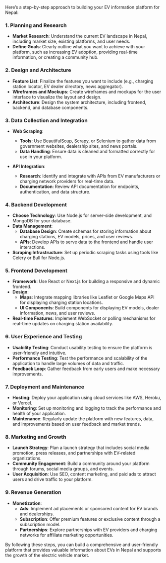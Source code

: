 Here’s a step-by-step approach to building your EV information platform for Nepal:

### **1. Planning and Research**

-   **Market Research**: Understand the current EV landscape in Nepal, including market size, existing platforms, and user needs.
-   **Define Goals**: Clearly outline what you want to achieve with your platform, such as increasing EV adoption, providing real-time information, or creating a community hub.

### **2. Design and Architecture**

-   **Feature List**: Finalize the features you want to include (e.g., charging station locator, EV dealer directory, news aggregator).
-   **Wireframes and Mockups**: Create wireframes and mockups for the user interface to visualize the layout and design.
-   **Architecture**: Design the system architecture, including frontend, backend, and database components.

### **3. Data Collection and Integration**

-   **Web Scraping**:

    -   **Tools**: Use BeautifulSoup, Scrapy, or Selenium to gather data from government websites, dealership sites, and news portals.
    -   **Data Handling**: Ensure data is cleaned and formatted correctly for use in your platform.

-   **API Integration**:
    -   **Research**: Identify and integrate with APIs from EV manufacturers or charging network providers for real-time data.
    -   **Documentation**: Review API documentation for endpoints, authentication, and data structure.

### **4. Backend Development**

-   **Choose Technology**: Use Node.js for server-side development, and MongoDB for your database.
-   **Data Management**:
    -   **Database Design**: Create schemas for storing information about charging stations, EV models, prices, and user reviews.
    -   **APIs**: Develop APIs to serve data to the frontend and handle user interactions.
-   **Scraping Infrastructure**: Set up periodic scraping tasks using tools like Celery or Bull for Node.js.

### **5. Frontend Development**

-   **Framework**: Use React or Next.js for building a responsive and dynamic frontend.
-   **Design**:
    -   **Maps**: Integrate mapping libraries like Leaflet or Google Maps API for displaying charging station locations.
    -   **UI Components**: Build components for displaying EV models, dealer information, news, and user reviews.
-   **Real-time Features**: Implement WebSocket or polling mechanisms for real-time updates on charging station availability.

### **6. User Experience and Testing**

-   **Usability Testing**: Conduct usability testing to ensure the platform is user-friendly and intuitive.
-   **Performance Testing**: Test the performance and scalability of the application to handle large volumes of data and traffic.
-   **Feedback Loop**: Gather feedback from early users and make necessary improvements.

### **7. Deployment and Maintenance**

-   **Hosting**: Deploy your application using cloud services like AWS, Heroku, or Vercel.
-   **Monitoring**: Set up monitoring and logging to track the performance and health of your application.
-   **Maintenance**: Regularly update the platform with new features, data, and improvements based on user feedback and market trends.

### **8. Marketing and Growth**

-   **Launch Strategy**: Plan a launch strategy that includes social media promotion, press releases, and partnerships with EV-related organizations.
-   **Community Engagement**: Build a community around your platform through forums, social media groups, and events.
-   **User Acquisition**: Use SEO, content marketing, and paid ads to attract users and drive traffic to your platform.

### **9. Revenue Generation**

-   **Monetization**:
    -   **Ads**: Implement ad placements or sponsored content for EV brands and dealerships.
    -   **Subscription**: Offer premium features or exclusive content through a subscription model.
    -   **Partnerships**: Explore partnerships with EV providers and charging networks for affiliate marketing opportunities.

By following these steps, you can build a comprehensive and user-friendly platform that provides valuable information about EVs in Nepal and supports the growth of the electric vehicle market.





